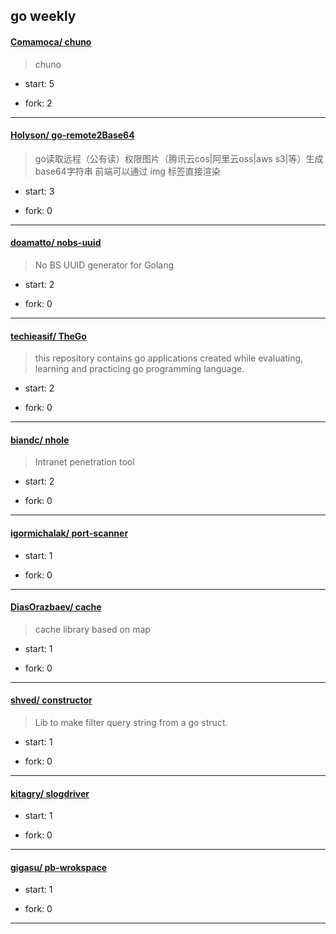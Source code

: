 ## go weekly

#### [Comamoca/ chuno](https://github.com/Comamoca/chuno)
>  chuno
+ start: 5
+ fork: 2
---
#### [Holyson/ go-remote2Base64](https://github.com/Holyson/go-remote2Base64)
>  go读取远程（公有读）权限图片（腾讯云cos|阿里云oss|aws s3|等）生成base64字符串 前端可以通过 img 标签直接渲染
+ start: 3
+ fork: 0
---
#### [doamatto/ nobs-uuid](https://github.com/doamatto/nobs-uuid)
>  No BS UUID generator for Golang
+ start: 2
+ fork: 0
---
#### [techieasif/ TheGo](https://github.com/techieasif/TheGo)
>  this repository contains go applications created while evaluating, learning and practicing go programming language.
+ start: 2
+ fork: 0
---
#### [biandc/ nhole](https://github.com/biandc/nhole)
>  Intranet penetration tool
+ start: 2
+ fork: 0
---
#### [igormichalak/ port-scanner](https://github.com/igormichalak/port-scanner)
>  
+ start: 1
+ fork: 0
---
#### [DiasOrazbaev/ cache](https://github.com/DiasOrazbaev/cache)
>  cache library based on map 
+ start: 1
+ fork: 0
---
#### [shved/ constructor](https://github.com/shved/constructor)
>  Lib to make filter query string from a go struct.
+ start: 1
+ fork: 0
---
#### [kitagry/ slogdriver](https://github.com/kitagry/slogdriver)
>  
+ start: 1
+ fork: 0
---
#### [gigasu/ pb-wrokspace](https://github.com/gigasu/pb-wrokspace)
>  
+ start: 1
+ fork: 0
---
